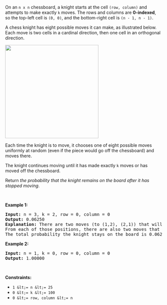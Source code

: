 On an `` n x n `` chessboard, a knight starts at the cell `` (row, column) `` and attempts to make exactly `` k `` moves. The rows and columns are __0-indexed__, so the top-left cell is `` (0, 0) ``, and the bottom-right cell is `` (n - 1, n - 1) ``.

A chess knight has eight possible moves it can make, as illustrated below. Each move is two cells in a cardinal direction, then one cell in an orthogonal direction.

<img src="https://assets.leetcode.com/uploads/2018/10/12/knight.png" style="width: 300px; height: 300px;"/>

Each time the knight is to move, it chooses one of eight possible moves uniformly at random (even if the piece would go off the chessboard) and moves there.

The knight continues moving until it has made exactly `` k `` moves or has moved off the chessboard.

Return _the probability that the knight remains on the board after it has stopped moving_.

&nbsp;

__Example 1:__

<pre>
<strong>Input:</strong> n = 3, k = 2, row = 0, column = 0
<strong>Output:</strong> 0.06250
<strong>Explanation:</strong> There are two moves (to (1,2), (2,1)) that will keep the knight on the board.
From each of those positions, there are also two moves that will keep the knight on the board.
The total probability the knight stays on the board is 0.0625.
</pre>

__Example 2:__

<pre>
<strong>Input:</strong> n = 1, k = 0, row = 0, column = 0
<strong>Output:</strong> 1.00000
</pre>

&nbsp;

__Constraints:__

*   `` 1 &lt;= n &lt;= 25 ``
*   `` 0 &lt;= k &lt;= 100 ``
*   `` 0 &lt;= row, column &lt;= n ``